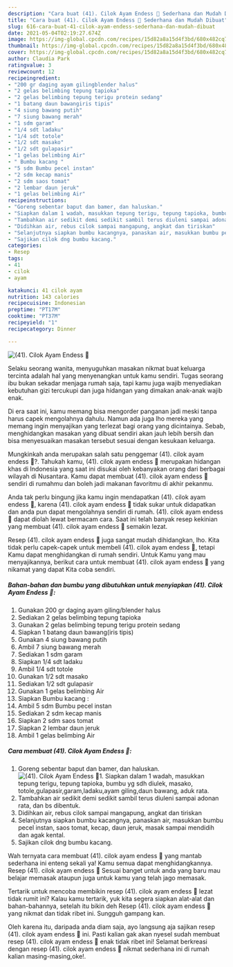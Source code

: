 ```yaml
---
description: "Cara buat (41). Cilok Ayam Endess 🤤 Sederhana dan Mudah Dibuat"
title: "Cara buat (41). Cilok Ayam Endess 🤤 Sederhana dan Mudah Dibuat"
slug: 616-cara-buat-41-cilok-ayam-endess-sederhana-dan-mudah-dibuat
date: 2021-05-04T02:19:27.674Z
image: https://img-global.cpcdn.com/recipes/15d82a8a15d4f3bd/680x482cq70/41-cilok-ayam-endess-🤤-foto-resep-utama.jpg
thumbnail: https://img-global.cpcdn.com/recipes/15d82a8a15d4f3bd/680x482cq70/41-cilok-ayam-endess-🤤-foto-resep-utama.jpg
cover: https://img-global.cpcdn.com/recipes/15d82a8a15d4f3bd/680x482cq70/41-cilok-ayam-endess-🤤-foto-resep-utama.jpg
author: Claudia Park
ratingvalue: 3
reviewcount: 12
recipeingredient:
- "200 gr daging ayam gilingblender halus"
- "2 gelas belimbing tepung tapioka"
- "2 gelas belimbing tepung terigu protein sedang"
- "1 batang daun bawangiris tipis"
- "4 siung bawang putih"
- "7 siung bawang merah"
- "1 sdm garam"
- "1/4 sdt ladaku"
- "1/4 sdt totole"
- "1/2 sdt masako"
- "1/2 sdt gulapasir"
- "1 gelas belimbing Air"
- " Bumbu kacang "
- "5 sdm Bumbu pecel instan"
- "2 sdm kecap manis"
- "2 sdm saos tomat"
- "2 lembar daun jeruk"
- "1 gelas belimbing Air"
recipeinstructions:
- "Goreng sebentar baput dan bamer, dan haluskan."
- "Siapkan dalam 1 wadah, masukkan tepung terigu, tepung tapioka, bumbu yg sdh diulek, masako, totole,gulapasir,garam,ladaku,ayam giling,daun bawang, aduk rata."
- "Tambahkan air sedikit demi sedikit sambil terus diuleni sampai adonan rata, dan bs dibentuk."
- "Didihkan air, rebus cilok sampai mangapung, angkat dan tiriskan"
- "Selanjutnya siapkan bumbu kacangnya, panaskan air, masukkan bumbu pecel instan, saos tomat, kecap, daun jeruk, masak sampai mendidih dan agak kental."
- "Sajikan cilok dng bumbu kacang."
categories:
- Resep
tags:
- 41
- cilok
- ayam

katakunci: 41 cilok ayam 
nutrition: 143 calories
recipecuisine: Indonesian
preptime: "PT17M"
cooktime: "PT37M"
recipeyield: "1"
recipecategory: Dinner

---
```



![(41). Cilok Ayam Endess 🤤](https://img-global.cpcdn.com/recipes/15d82a8a15d4f3bd/680x482cq70/41-cilok-ayam-endess-🤤-foto-resep-utama.jpg)

Selaku seorang wanita, menyuguhkan masakan nikmat buat keluarga tercinta adalah hal yang menyenangkan untuk kamu sendiri. Tugas seorang ibu bukan sekadar menjaga rumah saja, tapi kamu juga wajib menyediakan kebutuhan gizi tercukupi dan juga hidangan yang dimakan anak-anak wajib enak.

Di era  saat ini, kamu memang bisa mengorder panganan jadi meski tanpa harus capek mengolahnya dahulu. Namun ada juga lho mereka yang memang ingin menyajikan yang terlezat bagi orang yang dicintainya. Sebab, menghidangkan masakan yang dibuat sendiri akan jauh lebih bersih dan bisa menyesuaikan masakan tersebut sesuai dengan kesukaan keluarga. 



Mungkinkah anda merupakan salah satu penggemar (41). cilok ayam endess 🤤?. Tahukah kamu, (41). cilok ayam endess 🤤 merupakan hidangan khas di Indonesia yang saat ini disukai oleh kebanyakan orang dari berbagai wilayah di Nusantara. Kamu dapat membuat (41). cilok ayam endess 🤤 sendiri di rumahmu dan boleh jadi makanan favoritmu di akhir pekanmu.

Anda tak perlu bingung jika kamu ingin mendapatkan (41). cilok ayam endess 🤤, karena (41). cilok ayam endess 🤤 tidak sukar untuk didapatkan dan anda pun dapat mengolahnya sendiri di rumah. (41). cilok ayam endess 🤤 dapat diolah lewat bermacam cara. Saat ini telah banyak resep kekinian yang membuat (41). cilok ayam endess 🤤 semakin lezat.

Resep (41). cilok ayam endess 🤤 juga sangat mudah dihidangkan, lho. Kita tidak perlu capek-capek untuk membeli (41). cilok ayam endess 🤤, tetapi Kamu dapat menghidangkan di rumah sendiri. Untuk Kamu yang mau menyajikannya, berikut cara untuk membuat (41). cilok ayam endess 🤤 yang nikamat yang dapat Kita coba sendiri.

<!--inarticleads1-->

##### Bahan-bahan dan bumbu yang dibutuhkan untuk menyiapkan (41). Cilok Ayam Endess 🤤:

1. Gunakan 200 gr daging ayam giling/blender halus
1. Sediakan 2 gelas belimbing tepung tapioka
1. Gunakan 2 gelas belimbing tepung terigu protein sedang
1. Siapkan 1 batang daun bawang(iris tipis)
1. Gunakan 4 siung bawang putih
1. Ambil 7 siung bawang merah
1. Sediakan 1 sdm garam
1. Siapkan 1/4 sdt ladaku
1. Ambil 1/4 sdt totole
1. Gunakan 1/2 sdt masako
1. Sediakan 1/2 sdt gulapasir
1. Gunakan 1 gelas belimbing Air
1. Siapkan  Bumbu kacang :
1. Ambil 5 sdm Bumbu pecel instan
1. Sediakan 2 sdm kecap manis
1. Siapkan 2 sdm saos tomat
1. Siapkan 2 lembar daun jeruk
1. Ambil 1 gelas belimbing Air




<!--inarticleads2-->

##### Cara membuat (41). Cilok Ayam Endess 🤤:

1. Goreng sebentar baput dan bamer, dan haluskan.
<img src="https://img-global.cpcdn.com/steps/da66fe78d71511a0/160x128cq70/41-cilok-ayam-endess-🤤-langkah-memasak-1-foto.jpg" alt="(41). Cilok Ayam Endess 🤤">1. Siapkan dalam 1 wadah, masukkan tepung terigu, tepung tapioka, bumbu yg sdh diulek, masako, totole,gulapasir,garam,ladaku,ayam giling,daun bawang, aduk rata.
1. Tambahkan air sedikit demi sedikit sambil terus diuleni sampai adonan rata, dan bs dibentuk.
1. Didihkan air, rebus cilok sampai mangapung, angkat dan tiriskan
1. Selanjutnya siapkan bumbu kacangnya, panaskan air, masukkan bumbu pecel instan, saos tomat, kecap, daun jeruk, masak sampai mendidih dan agak kental.
1. Sajikan cilok dng bumbu kacang.




Wah ternyata cara membuat (41). cilok ayam endess 🤤 yang mantab sederhana ini enteng sekali ya! Kamu semua dapat menghidangkannya. Resep (41). cilok ayam endess 🤤 Sesuai banget untuk anda yang baru mau belajar memasak ataupun juga untuk kamu yang telah jago memasak.

Tertarik untuk mencoba membikin resep (41). cilok ayam endess 🤤 lezat tidak rumit ini? Kalau kamu tertarik, yuk kita segera siapkan alat-alat dan bahan-bahannya, setelah itu bikin deh Resep (41). cilok ayam endess 🤤 yang nikmat dan tidak ribet ini. Sungguh gampang kan. 

Oleh karena itu, daripada anda diam saja, ayo langsung aja sajikan resep (41). cilok ayam endess 🤤 ini. Pasti kalian gak akan nyesel sudah membuat resep (41). cilok ayam endess 🤤 enak tidak ribet ini! Selamat berkreasi dengan resep (41). cilok ayam endess 🤤 nikmat sederhana ini di rumah kalian masing-masing,oke!.

